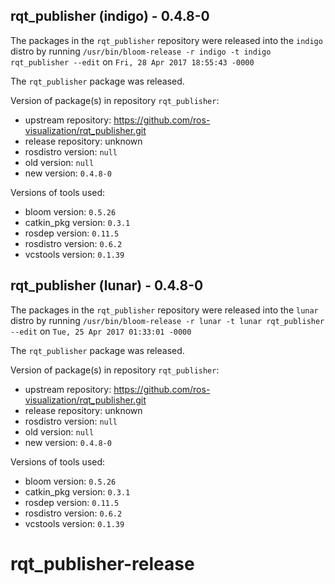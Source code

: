 ## rqt_publisher (indigo) - 0.4.8-0

The packages in the `rqt_publisher` repository were released into the `indigo` distro by running `/usr/bin/bloom-release -r indigo -t indigo rqt_publisher --edit` on `Fri, 28 Apr 2017 18:55:43 -0000`

The `rqt_publisher` package was released.

Version of package(s) in repository `rqt_publisher`:

- upstream repository: https://github.com/ros-visualization/rqt_publisher.git
- release repository: unknown
- rosdistro version: `null`
- old version: `null`
- new version: `0.4.8-0`

Versions of tools used:

- bloom version: `0.5.26`
- catkin_pkg version: `0.3.1`
- rosdep version: `0.11.5`
- rosdistro version: `0.6.2`
- vcstools version: `0.1.39`


## rqt_publisher (lunar) - 0.4.8-0

The packages in the `rqt_publisher` repository were released into the `lunar` distro by running `/usr/bin/bloom-release -r lunar -t lunar rqt_publisher --edit` on `Tue, 25 Apr 2017 01:33:01 -0000`

The `rqt_publisher` package was released.

Version of package(s) in repository `rqt_publisher`:

- upstream repository: https://github.com/ros-visualization/rqt_publisher.git
- release repository: unknown
- rosdistro version: `null`
- old version: `null`
- new version: `0.4.8-0`

Versions of tools used:

- bloom version: `0.5.26`
- catkin_pkg version: `0.3.1`
- rosdep version: `0.11.5`
- rosdistro version: `0.6.2`
- vcstools version: `0.1.39`


# rqt_publisher-release
